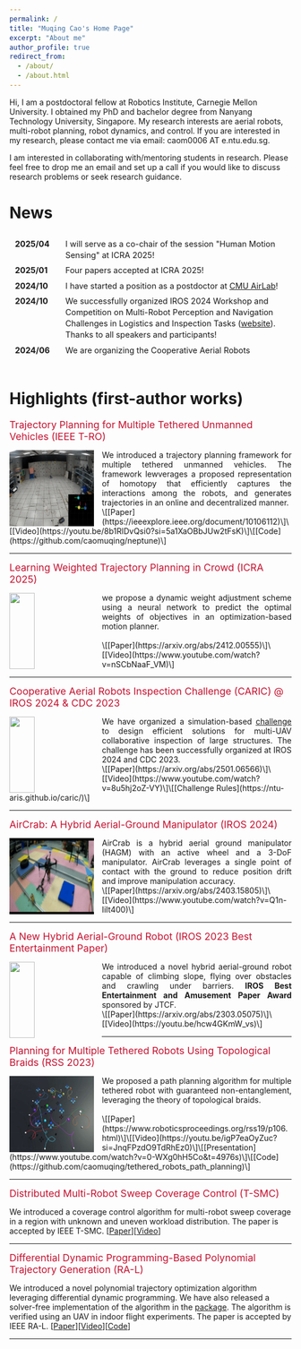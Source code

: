 ```yaml
---
permalink: /
title: "Muqing Cao's Home Page"
excerpt: "About me"
author_profile: true
redirect_from: 
  - /about/
  - /about.html
---
```


Hi, I am a postdoctoral fellow at Robotics Institute, Carnegie Mellon University. I obtained my PhD and bachelor degree from Nanyang Technology University, Singapore. My research interests are aerial robots, multi-robot planning, robot dynamics, and control. If you are interested in my research, please contact me via email: caom0006 AT e.ntu.edu.sg.

<span style="background-color: white;">I am interested in collaborating with/mentoring students in research. Please feel free to drop me an email and set up a call if you would like to discuss research problems or seek research guidance.</span>

News
======
<div style="max-height: 200px; overflow-y: auto; padding: 10px;">
    <ul style="list-style-type: none; padding-left: 0; font-size: 0.9rem; line-height: 1.4; margin: 0;">
        <li style="display: flex; gap: 10px; margin-bottom: 0.5em;">
            <div style="flex: 0 0 80px; font-weight: bold;">2025/04</div>
            <div style="flex: 1;">I will serve as a co-chair of the session "Human Motion Sensing" at ICRA 2025!</div>
        </li>
        <li style="display: flex; gap: 10px; margin-bottom: 0.5em;">
            <div style="flex: 0 0 80px; font-weight: bold;">2025/01</div>
            <div style="flex: 1;">Four papers accepted at ICRA 2025!</div>
        </li>
        <li style="display: flex; gap: 10px; margin-bottom: 0.5em;">
            <div style="flex: 0 0 80px; font-weight: bold;">2024/10</div>
            <div style="flex: 1;">I have started a position as a postdoctor at <a href="https://theairlab.org/">CMU AirLab</a>!</div>
        </li>
        <li style="display: flex; gap: 10px; margin-bottom: 0.5em;">
            <div style="flex: 0 0 80px; font-weight: bold;">2024/10</div>
            <div style="flex: 1;">We successfully organized IROS 2024 Workshop and Competition on Multi-Robot Perception and Navigation Challenges in Logistics and Inspection Tasks (<a href="https://www.iros2024-cartin.com/">website</a>). Thanks to all speakers and participants!</div>
        </li>
        <li style="display: flex; gap: 10px; margin-bottom: 0.5em;">
            <div style="flex: 0 0 80px; font-weight: bold;">2024/06</div>
            <div style="flex: 1;">We are organizing the Cooperative Aerial Robots Inspection Challenge (CARIC) (<a href="https://ntu-aris.github.io/caric/">website</a>) in conjunction with IROS 2024 Workshop!</div>
        </li>
        <li style="display: flex; gap: 10px; margin-bottom: 0.5em;">
            <div style="flex: 0 0 80px; font-weight: bold;">2024/06</div>
            <div style="flex: 1;">Our paper on a novel <a href="https://www.youtube.com/watch?v=Q1n-IiIt400">hybrid aerial-ground manipulator</a> has been accepted by IROS 2024!</div>
        </li>
        <li style="display: flex; gap: 10px; margin-bottom: 0.5em;">
            <div style="flex: 0 0 80px; font-weight: bold;">2023/10</div>
            <div style="flex: 1;">Our paper on a novel <a href="https://youtu.be/hcw4GKmW_vs">hybrid aerial-ground robot</a> has been awarded the <strong>IROS 2023 Best Entertainment Paper</strong>!</div>
        </li>
        <li style="display: flex; gap: 10px; margin-bottom: 0.5em;">
            <div style="flex: 0 0 80px; font-weight: bold;">2023/03</div>
            <div style="flex: 1;">Our paper on <a href="https://ieeexplore.ieee.org/document/10106112">trajectory planning multi-tethered robots</a> has been accepted by <strong>T-RO</strong>!</div>
        </li>
    </ul>
</div>

<div style="height: 20px;"></div> <!-- Adds extra blank space -->

Highlights (first-author works)
======
<span style="color:#C41230; font-size: 1.1rem">Trajectory Planning for Multiple Tethered Unmanned Vehicles (IEEE T-RO)</span>

<img style="float: left; margin-right: 1em; width:30%; height:136px; overflow: hidden;" src="images/rss2.gif">
<div style="text-align: justify">We introduced a trajectory planning framework for multiple tethered unmanned vehicles. The framework lewverages a proposed representation of homotopy that efficiently captures the interactions among the robots, and generates trajectories in an online and decentralized manner.</div>\[[Paper](https://ieeexplore.ieee.org/document/10106112)\]\[[Video](https://youtu.be/8b1RlDvQsi0?si=5a1XaOBbJUw2tFsK)\]\[[Code](https://github.com/caomuqing/neptune)\]
<hr style="border:3px light blue; text-align:center">

<span style="color:#C41230; font-size: 1.1rem">Learning Weighted Trajectory Planning in Crowd (ICRA 2025)</span>

<img style="float: left; margin-right: 1em; width:30%; height:136px; overflow: hidden;" src="images/learning-planning.gif" width="38%" height="5">
<div style="text-align: justify">we
      propose a dynamic weight adjustment scheme using a neural network to predict the optimal weights of objectives in an optimization-based motion planner.</div><br>
\[[Paper](https://arxiv.org/abs/2412.00555)\]\[[Video](https://www.youtube.com/watch?v=nSCbNaaF_VM)\]
<br>
<hr style="border:3px light blue; text-align:center">

<span style="color:#C41230; font-size: 1.1rem">Cooperative Aerial Robots Inspection Challenge (CARIC) @ IROS 2024 & CDC 2023</span>

<img style="float: left; margin-right: 1em; width:30%; height:136px; overflow: hidden;" src="images/caric1.gif" width="38%" height="5">
<div style="text-align: justify">We have organized a simulation-based <a href="https://ntu-aris.github.io/caric/">challenge</a> to design efficient solutions for multi-UAV collaborative inspection of large structures. The challenge has been successfully organized at IROS 2024 and CDC 2023.</div>
\[[Paper](https://arxiv.org/abs/2501.06566)\]\[[Video](https://www.youtube.com/watch?v=8u5hj2oZ-VY)\]\[[Challenge Rules](https://ntu-aris.github.io/caric/)\]
<hr style="border:3px light blue; text-align:center">

<span style="color:#C41230; font-size: 1.1rem">AirCrab: A Hybrid Aerial-Ground Manipulator (IROS 2024)</span>

<img style="float: left; margin-right: 1em; width:30%; height:136px; overflow: hidden;" src="images/aircrab.gif" width="38%" height="5">
<div style="text-align: justify">AirCrab is a hybrid aerial ground manipulator (HAGM) with an active wheel and a 3-DoF manipulator. AirCrab leverages a single point of contact with the ground to reduce position drift and improve manipulation accuracy.</div>
\[[Paper](https://arxiv.org/abs/2403.15805)\]\[[Video](https://www.youtube.com/watch?v=Q1n-IiIt400)\]
<hr style="border:3px light blue; text-align:center">

<span style="color:#C41230; font-size: 1.1rem">A New Hybrid Aerial-Ground Robot (IROS 2023 Best Entertainment Paper)</span>

<img style="float: left; margin-right: 1em; width:30%; height:136px; overflow: hidden;" src="images/doublebee1.gif" width="38%" height="5">
<div style="text-align: justify">We introduced a novel hybrid aerial-ground robot capable of climbing slope, flying over obstacles and crawling under barriers. <strong>IROS Best Entertainment and Amusement Paper Award</strong> sponsored by JTCF.</div>
\[[Paper](https://arxiv.org/abs/2303.05075)\]\[[Video](https://youtu.be/hcw4GKmW_vs)\]
<br>
<hr style="border:3px light blue; text-align:center">

<span style="color:#C41230; font-size: 1.1rem">Planning for Multiple Tethered Robots Using Topological Braids (RSS 2023)</span>

<img style="float: left; margin-right: 1em; width:30%; height:136px; overflow: hidden;" src="images/rss1.gif">
<div style="text-align: justify">We proposed a path planning algorithm for multiple tethered robot with guaranteed non-entanglement, leveraging the theory of topological braids.</div><br>
\[[Paper](https://www.roboticsproceedings.org/rss19/p106.html)\]\[[Video](https://youtu.be/igP7eaOyZuc?si=JnqFPzdO9TdRhEz0)\]\[[Presentation](https://www.youtube.com/watch?v=0-WXg0hH5Co&t=4976s)\]\[[Code](https://github.com/caomuqing/tethered_robots_path_planning)\]
<hr style="border:3px light blue; text-align:center">


<span style="color:#C41230; font-size: 1.1rem">Distributed Multi-Robot Sweep Coverage Control (T-SMC)</span>

We introduced a coverage control algorithm for multi-robot sweep coverage in a region with unknown and uneven workload distribution. The paper is accepted by IEEE T-SMC. \[[Paper](https://ieeexplore.ieee.org/document/10168201)\]\[[Video](https://youtu.be/nBXupDJ9x94?si=JUgQYje5BrFEth6z)\]

<hr style="border:3px light blue; text-align:center">

<span style="color:#C41230; font-size: 1.1rem">Differential Dynamic Programming-Based Polynomial Trajectory Generation (RA-L)</span>

We introduced a novel polynomial trajectory optimization algorithm leveraging differential dynamic programming. We have also released a solver-free implementation of the algorithm in the [package](https://github.com/ntu-caokun/DIRECT). The algorithm is verified using an UAV in indoor flight experiments. The paper is accepted by IEEE RA-L. \[[Paper](https://ieeexplore.ieee.org/document/9681227)\]\[[Video](https://youtu.be/BM8_ABM_2VM?si=NYmO9b82DaAmkFiN)\]\[[Code](https://github.com/ntu-caokun/DIRECT)\]

<hr style="border:3px light blue; text-align:center">

<div style="width: 300px; height: 200px; overflow: hidden;">
  <script type="text/javascript" id="clustrmaps" src="//clustrmaps.com/map_v2.js?d=RLTHMJODgsVMxCoP0v1Ov2xfZV6-EyjiNuJjykzEnR8&cl=ffffff&w=a"></script>
</div>